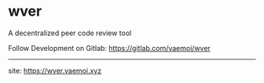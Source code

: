 
# wver
A decentralized peer code review tool

Follow Development on Gitlab: https://gitlab.com/vaemoi/wver

---

site: https://wver.vaemoi.xyz
